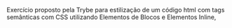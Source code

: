 Exercício proposto pela Trybe para estilização de um código html com tags semânticas com CSS utilizando Elementos de Blocos e Elementos Inline,
